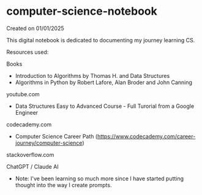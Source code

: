 # computer-science-notebook

Created on 01/01/2025

This digital notebook is dedicated to documenting my journey learning CS.

Resources used:

Books
- Introduction to Algorithms by Thomas H. and Data Structures
- Algorithms in Python by Robert Lafore, Alan Broder and John Canning

youtube.com
- Data Structures Easy to Advanced Course - Full Turorial from a Google Engineer

codecademy.com
- Computer Science Career Path (https://www.codecademy.com/career-journey/computer-science)

stackoverflow.com

ChatGPT / Claude AI
- Note: I've been learning so much more since I have started putting thought into the way I create prompts.


